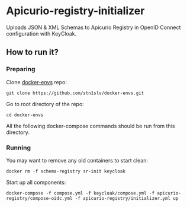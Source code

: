 # Apicurio-registry-initializer

Uploads JSON & XML Schemas to Apicurio Registry in OpenID Connect configuration with KeyCloak.

## How to run it?

### Preparing
Clone [docker-envs](https://github.com/stn1slv/docker-envs) repo:
```
git clone https://github.com/stn1slv/docker-envs.git
```
Go to root directory of the repo:
```
cd docker-envs
```
All the following docker-compose commands should be run from this directory.
### Running
You may want to remove any old containers to start clean:
```
docker rm -f schema-registry sr-init keycloak
```
Start up all components:
```
docker-compose -f compose.yml -f keycloak/compose.yml -f apicurio-registry/compose-oidc.yml -f apicurio-registry/initializer.yml up
```

